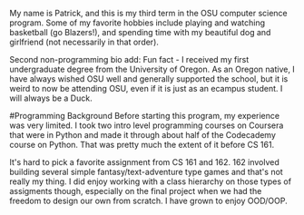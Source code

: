 My name is Patrick, and this is my third term in the OSU computer science program. 
Some of my favorite hobbies include playing and watching basketball (go Blazers!), 
and spending time with my beautiful dog and girlfriend (not necessarily in that 
order).

Second non-programming bio add: Fun fact - I received my first undergraduate degree from 
the University of Oregon. As an Oregon native, I have always wished OSU well and generally 
supported the school, but it is weird to now be attending OSU, even if it is just as an 
ecampus student. I will always be a Duck. 

#Programming Background
Before starting this program, my experience was very limited. I took two intro level
programming courses on Coursera that were in Python and made it through about half
of the Codecademy course on Python. That was pretty much the extent of it before CS 161.

It's hard to pick a favorite assignment from CS 161 and 162. 162 involved building
several simple fantasy/text-adventure type games and that's not really my thing. I did
enjoy working with a class hierarchy on those types of assigments though, especially
on the final project when we had the freedom to design our own from scratch. I have
grown to enjoy OOD/OOP.

 

